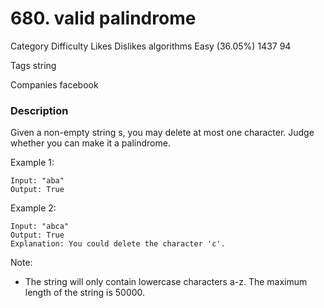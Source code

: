 # 680. valid palindrome  

Category	Difficulty	Likes	Dislikes
algorithms	Easy (36.05%)	1437	94

Tags
string

Companies
facebook

### Description  

Given a non-empty string s, you may delete at most one character. Judge whether you can make it a palindrome.

Example 1:
```
Input: "aba"
Output: True
```

Example 2:
```
Input: "abca"
Output: True
Explanation: You could delete the character 'c'.
```

Note:
- The string will only contain lowercase characters a-z. The maximum length of the string is 50000.